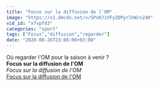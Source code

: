 ```yaml
---
title: "Focus sur la diffusion de l'OM"
image: "https://s1.dmcdn.net/v/SPnK71VFyZDPyrlhW/x240"
vid_id: "x7vpfd3"
categories: "sport"
tags: ["Focus","diffusion","regarder"]
date: "2020-08-26T23:08:06+03:00"
---
```

Où regarder l'OM pour la saison à venir ?<br><b>Focus sur la diffusion de l'OM</b><br> <i>Focus sur la diffusion de l'OM</i><br> <u>Focus sur la diffusion de l'OM</u>
